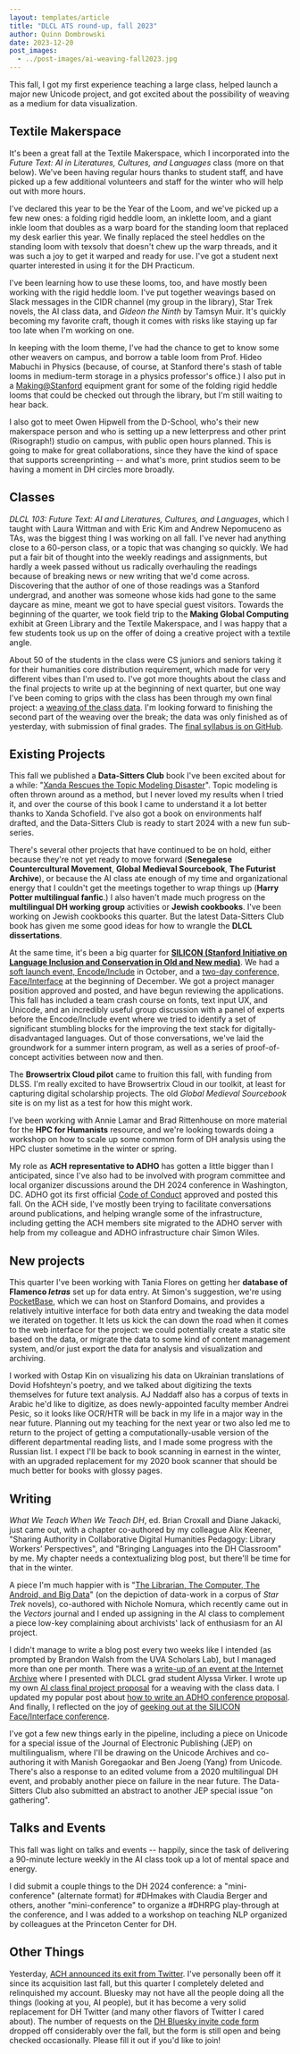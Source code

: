```yaml
---
layout: templates/article
title: "DLCL ATS round-up, fall 2023"
author: Quinn Dombrowski
date: 2023-12-20
post_images:
  - ../post-images/ai-weaving-fall2023.jpg
---
```


This fall, I got my first experience teaching a large class, helped launch a major new Unicode project, and got excited about the possibility of weaving as a medium for data visualization.

## Textile Makerspace

It's been a great fall at the Textile Makerspace, which I incorporated into the _Future Text: AI in Literatures, Cultures, and Languages_ class (more on that below). We've been having regular hours thanks to student staff, and have picked up a few additional volunteers and staff for the winter who will help out with more hours.

I've declared this year to be the Year of the Loom, and we've picked up a few new ones: a folding rigid heddle loom, an inklette loom, and a giant inkle loom that doubles as a warp board for the standing loom that replaced my desk earlier this year. We finally replaced the steel heddles on the standing loom with texsolv that doesn't chew up the warp threads, and it was such a joy to get it warped and ready for use. I've got a student next quarter interested in using it for the DH Practicum.

I've been learning how to use these looms, too, and have mostly been working with the rigid heddle loom. I've put together weavings based on Slack messages in the CIDR channel (my group in the library), Star Trek novels, the AI class data, and _Gideon the Ninth_ by Tamsyn Muir. It's quickly becoming my favorite craft, though it comes with risks like staying up far too late when I'm working on one.

In keeping with the loom theme, I've had the chance to get to know some other weavers on campus, and borrow a table loom from Prof. Hideo Mabuchi in Physics (because, of course, at Stanford there's stash of table looms in medium-term storage in a physics professor's office.) I also put in a [Making@Stanford](https://making.stanford.edu/) equipment grant for some of the folding rigid heddle looms that could be checked out through the library, but I'm still waiting to hear back.

I also got to meet Owen Hipwell from the D-School, who's their new makerspace person and who is setting up a new letterpress and other print (Risograph!) studio on campus, with public open hours planned. This is going to make for great collaborations, since they have the kind of space that supports screenprinting -- and what's more, print studios seem to be having a moment in DH circles more broadly.

## Classes

_DLCL 103: Future Text: AI and Literatures, Cultures, and Languages_, which I taught with Laura Wittman and with Eric Kim and Andrew Nepomuceno as TAs, was the biggest thing I was working on all fall. I've never had anything close to a 60-person class, or a topic that was changing so quickly. We had put a fair bit of thought into the weekly readings and assignments, but hardly a week passed without us radically overhauling the readings because of breaking news or new writing that we'd come across. Discovering that the author of one of those readings was a Stanford undergrad, and another was someone whose kids had gone to the same daycare as mine, meant we got to have special guest visitors. Towards the beginning of the quarter, we took field trip to the **Making Global Computing** exhibit at Green Library and the Textile Makerspace, and I was happy that a few students took us up on the offer of doing a creative project with a textile angle.

About 50 of the students in the class were CS juniors and seniors taking it for their humanities core distribution requirement, which made for very different vibes than I'm used to. I've got more thoughts about the class and the final projects to write up at the beginning of next quarter, but one way I've been coming to grips with the class has been through my own final project: a [weaving of the class data](https://digitalhumanities.stanford.edu/ai-class-final-project-proposal/). I'm looking forward to finishing the second part of the weaving over the break; the data was only finished as of yesterday, with submission of final grades. The [final syllabus is on GitHub](https://github.com/quinnanya/future-text).

## Existing Projects

This fall we published a **Data-Sitters Club** book I've been excited about for a while: "[Xanda Rescues the Topic Modeling Disaster](https://datasittersclub.github.io/site/dsc20.html)". Topic modeling is often thrown around as a method, but I never loved my results when I tried it, and over the course of this book I came to understand it a lot better thanks to Xanda Schofield. I've also got a book on environments half drafted, and the Data-Sitters Club is ready to start 2024 with a new fun sub-series.

There's several other projects that have continued to be on hold, either because they're not yet ready to move forward (**Senegalese Countercultural Movement**, **Global Medieval Sourcebook**, **The Futurist Archive**), or because the AI class ate enough of my time and organizational energy that I couldn't get the meetings together to wrap things up (**Harry Potter multilingual fanfic**.) I also haven't made much progress on the **multilingual DH working group** activities or **Jewish cookbooks**. I've been working on Jewish cookbooks this quarter. But the latest Data-Sitters Club book has given me some good ideas for how to wrangle the **DLCL dissertations**.

At the same time, it's been a big quarter for **[SILICON (Stanford Initiative on Language Inclusion and Conservation in Old and New media)](https://silicon.stanford.edu/)**. We had a [soft launch event, Encode/Include](https://silicon.stanford.edu/encode-include.html) in October, and a [two-day conference, Face/Interface](https://digitalhumanities.stanford.edu/face-interface-2023/) at the beginning of December. We got a project manager position approved and posted, and have begun reviewing the applications. This fall has included a team crash course on fonts, text input UX, and Unicode, and an incredibly useful group discussion with a panel of experts before the Encode/Include event where we tried to identify a set of significant stumbling blocks for the improving the text stack for digitally-disadvantaged languages. Out of those conversations, we've laid the groundwork for a summer intern program, as well as a series of proof-of-concept activities between now and then.

The **Browsertrix Cloud pilot** came to fruition this fall, with funding from DLSS. I'm really excited to have Browsertrix Cloud in our toolkit, at least for capturing digital scholarship projects. The old _Global Medieval Sourcebook_ site is on my list as a test for how this might work.

I've been working with Annie Lamar and Brad Rittenhouse on more material for the **HPC for Humanists** resource, and we're looking towards doing a workshop on how to scale up some common form of DH analysis using the HPC cluster sometime in the winter or spring.

My role as **ACH representative to ADHO** has gotten a little bigger than I anticipated, since I've also had to be involved with program committee and local organizer discussions around the DH 2024 conference in Washington, DC. ADHO got its first official [Code of Conduct](https://adho.org/code-of-conduct/) approved and posted this fall. On the ACH side, I've mostly been trying to facilitate conversations around publications, and helping wrangle some of the infrastructure, including getting the ACH members site migrated to the ADHO server with help from my colleague and ADHO infrastructure chair Simon Wiles.

## New projects

This quarter I've been working with Tania Flores on getting her **database of Flamenco _letras_** set up for data entry. At Simon's suggestion, we're using [PocketBase](https://pocketbase.io/), which we can host on Stanford Domains, and provides a relatively intuitive interface for both data entry and tweaking the data model we iterated on together. It lets us kick the can down the road when it comes to the web interface for the project: we could potentially create a static site based on the data, or migrate the data to some kind of content management system, and/or just export the data for analysis and visualization and archiving.

I worked with Ostap Kin on visualizing his data on Ukrainian translations of Dovid Hofshteyn's poetry, and we talked about digitizing the texts themselves for future text analysis. AJ Naddaff also has a corpus of texts in Arabic he'd like to digitize, as does newly-appointed faculty member Andrei Pesic, so it looks like OCR/HTR will be back in my life in a major way in the near future. Planning out my teaching for the next year or two also led me to return to the project of getting a computationally-usable version of the different departmental reading lists, and I made some progress with the Russian list. I expect I'll be back to book scanning in earnest in the winter, with an upgraded replacement for my 2020 book scanner that should be much better for books with glossy pages.

## Writing

_What We Teach When We Teach DH_, ed. Brian Croxall and Diane Jakacki, just came out, with a chapter co-authored by my colleague Alix Keener, "Sharing Authority in Collaborative Digital Humanities Pedagogy: Library Workers’ Perspectives", and "Bringing Languages into the DH Classroom" by me. My chapter needs a contextualizing blog post, but there'll be time for that in the winter.

A piece I'm much happier with is "[The Librarian, The Computer, The Android, and Big Data](https://vector-bsfa.com/2023/12/02/the-librarian-the-computer-the-android-and-big-data/)" (on the depiction of data-work in a corpus of _Star Trek_ novels), co-authored with Nichole Nomura, which recently came out in the _Vectors_ journal and I ended up assigning in the AI class to complement a piece low-key complaining about archivists' lack of enthusiasm for an AI project.

I didn't manage to write a blog post every two weeks like I intended (as prompted by Brandon Walsh from the UVA Scholars Lab), but I managed more than one per month. There was a [write-up of an event at the Internet Archive](https://digitalhumanities.stanford.edu/ukrainian-memes-ai-at-ia/) where I presented with DLCL grad student Alyssa Virker. I wrote up my own [AI class final project proposal](https://digitalhumanities.stanford.edu/ai-class-final-project-proposal/) for a weaving with the class data. I updated my popular post about [how to write an ADHO conference proposal](https://digitalhumanities.stanford.edu/adho-dh-conference-proposal-2023/). And finally, I reflected on the joy of [geeking out at the SILICON Face/Interface conference](https://digitalhumanities.stanford.edu/face-interface-2023/).

I've got a few new things early in the pipeline, including a piece on Unicode for a special issue of the Journal of Electronic Publishing (JEP) on multilingualism, where I'll be drawing on the Unicode Archives and co-authoring it with Manish Goregaokar and Ben Joeng (Yang) from Unicode. There's also a response to an edited volume from a 2020 multilingual DH event, and probably another piece on failure in the near future. The Data-Sitters Club also submitted an abstract to another JEP special issue "on gathering".

## Talks and Events

This fall was light on talks and events -- happily, since the task of delivering a 90-minute lecture weekly in the AI class took up a lot of mental space and energy.

I did submit a couple things to the DH 2024 conference: a "mini-conference" (alternate format) for #DHmakes with Claudia Berger and others, another "mini-conference" to organize a #DHRPG play-through at the conference, and I was added to a workshop on teaching NLP organized by colleagues at the Princeton Center for DH.

## Other Things

Yesterday, [ACH announced its exit from Twitter](https://ach.org/blog/2023/12/19/ach-leaves-twitter-commits-to-contributing-to-better-dh-social-media-elsewhere/). I've personally been off it since its acquisition last fall, but this quarter I completely deleted and relinquished my account. Bluesky may not have all the people doing all the things (looking at you, AI people), but it has become a very solid replacement for DH Twitter (and many other flavors of Twitter I cared about). The number of requests on the [DH Bluesky invite code form](https://bit.ly/dh-bluesky) dropped off considerably over the fall, but the form is still open and being checked occasionally. Please fill it out if you'd like to join!
